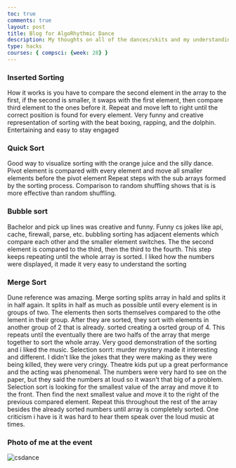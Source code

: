```yaml
---
toc: true
comments: true
layout: post
title: Blog for AlgoRhythmic Dance
description: My thoughts on all of the dances/skits and my understanding of the different types of sorting
type: hacks
courses: { compsci: {week: 28} }
---
```

### Inserted Sorting
How it works is you have to compare the second element in the array to the first, if the second is smaller, it swaps with the first element, then compare third element to the ones before it. Repeat and move left to right until the correct position is found for every element. Very funny and creative representation of sorting with the beat boxing, rapping, and the dolphin. Entertaining and easy to stay engaged
### Quick Sort
Good way to visualize sorting with the orange juice and the silly dance. Pivot element is compared with every element and move all smaller elements before the pivot element Repeat steps with the sub arrays formed by the sorting process. Comparison to random shuffling shows that is is more effective than random shuffling.
### Bubble sort
Bachelor and pick up lines was creative and funny. Funny cs jokes like api, cache, firewall, parse, etc. bubbling sorting has adjacent elements which compare each other and the smaller element switches. The the second element is compared to the third, then the third to the fourth. This step keeps repeating until the whole array is sorted. I liked how the numbers were displayed, it made it very easy to understand the sorting
### Merge Sort
Dune reference was amazing. Merge sorting splits array in hald and splits it in half again. It splits in half as much as possible until every element is in groups of two. The elements then sorts themselves compared to the othe lement in their group. After they are sorted, they sort with elements in another group of 2 that is already. sorted creating a osrted group of 4. This repeats until the eventually there are two halfs of the array that merge together to sort the whole array. Very good demonstration of the sorting and i liked the music.
Selection sorrt: murder mystery made it interesting and different. I didn't like the jokes that they were making as they were being killed, they were very cringy. Theatre kids put up a great performance and the acting was phenomenal. The numbers were very hard to see on the paper, but they said the numbers at loud so it wasn't that big of a problem. Selection sort is looking for the smallest value of the array and move it to the front. Then find the next smallest value and move it to the right of the previous compared element. Repeat this throughout the rest of the array besides the already sorted numbers until array is completely sorted. One criticism i have is it was hard to hear them speak over the loud music at times. 
### Photo of me at the event
![csdance](https://github.com/aidenk1/Notebook/assets/141454425/3513c845-4d38-407e-a151-5ea3cae5cdc7)

